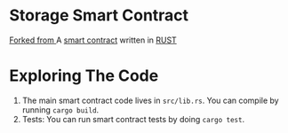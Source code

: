 Storage Smart Contract
======================
[Forked from ](https://github.com/near-examples/storage-examples)
A [smart contract] written in [RUST] 

Exploring The Code
==================

1. The main smart contract code lives in `src/lib.rs`. You can compile
   by running `cargo build`.
2. Tests: You can run smart contract tests by doing `cargo test`.

  [smart contract]: https://docs.near.org/
  [RUST]: https://doc.rust-lang.org/book/title-page.html